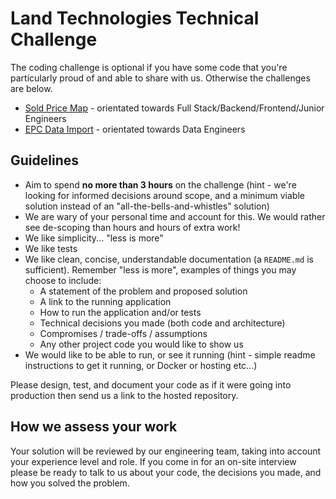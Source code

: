 # Land Technologies Technical Challenge

The coding challenge is optional if you have some code that you're particularly proud of and able to share with us. Otherwise the challenges are below.

- [Sold Price Map](sold-price-map.md) - orientated towards Full Stack/Backend/Frontend/Junior Engineers
- [EPC Data Import](epc-data-import.md) - orientated towards Data Engineers

## Guidelines

- Aim to spend **no more than 3 hours** on the challenge (hint - we're looking for informed decisions around scope, and a minimum viable solution instead of an "all-the-bells-and-whistles" solution)
- We are wary of your personal time and account for this. We would rather see de-scoping than hours and hours of extra work!
- We like simplicity... "less is more"
- We like tests
- We like clean, concise, understandable documentation (a `README.md` is sufficient). Remember "less is more", examples of things you may choose to include:
  - A statement of the problem and proposed solution
  - A link to the running application
  - How to run the application and/or tests
  - Technical decisions you made (both code and architecture)
  - Compromises / trade-offs / assumptions
  - Any other project code you would like to show us
- We would like to be able to run, or see it running (hint - simple readme instructions to get it running, or Docker or hosting etc...)

Please design, test, and document your code as if it were going into production then send us a link to the hosted repository.

## How we assess your work

Your solution will be reviewed by our engineering team, taking into account your experience level and role. If you come in for an on-site interview please be ready to talk to us about your code, the decisions you made, and how you solved the problem.
